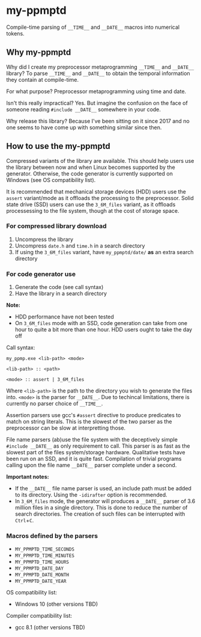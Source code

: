 # my-ppmptd
Compile-time parsing of `__TIME__` and `__DATE__` macros into numerical tokens.

## Why my-ppmptd
Why did I create my preprocessor metaprogramming `__TIME__` and `__DATE__` library? To parse `__TIME__` and `__DATE__` to obtain the temporal information they contain at compile-time.

For what purpose? Preprocessor metaprogramming using time and date.

Isn't this really impractical? Yes. But imagine the confusion on the face of someone reading `#include __DATE__` somewhere in your code.

Why release this library? Because I've been sitting on it since 2017 and no one seems to have come up with something similar since then.

## How to use the my-ppmptd
Compressed variants of the library are available. This should help users use the library between now and when Linux becomes supported by the generator. Otherwise, the code generator is currently supported on Windows (see OS compatibility list). 

It is recommended that mechanical storage devices (HDD) users use the `assert` variant/mode as it offloads the processing to the preprocessor. Solid state drive (SSD) users can use the `3_6M_files` variant, as it offloads processessing to the file system, though at the cost of storage space.

### For compressed library download
1. Uncompress the library
2. Uncompress `date.h` and `time.h` in a search directory
3. If using the `3_6M_files` variant, have `my_ppmptd/date/` **as** an extra search directory

### For code generator use
1. Generate the code (see call syntax)
2. Have the library in a search directory

**Note:** 
- HDD performance have not been tested
- On `3_6M_files` mode with an SSD, code generation can take from one hour to quite a bit more than one hour. HDD users ought to take the day off

Call syntax:
  ```
  my_ppmp.exe <lib-path> <mode>
  
  <lib-path> :: <path>
    
  <mode> :: assert | 3_6M_files
  ```
  Where
    `<lib-path>` is the path to the directory you wish to generate the files into.
    `<mode>` is the parser for `__DATE__`. Due to techincal limitations, there is currently no parser choice of `__TIME__`. 
  
Assertion parsers use gcc's `#assert` directive to produce predicates to match on string literals. This is the slowest of the two parser as the preprocessor can be slow at interpretting those.

File name parsers (ab)use the file system with the deceptively simple `#include __DATE__` as only requirement to call. This parser is as fast as the slowest part of the files system/storage hardware. Qualitative tests have been run on an SSD, and it is quite fast. Compilation of trivial programs calling upon the file name `__DATE__` parser complete under a second. 

**Important notes:**
- If the `__DATE__` file name parser is used, an include path must be added to its directory. Using the `-idirafter` option is recommended.
- In `3_6M_files` mode, the generator will produces a `__DATE__` parser of 3.6 million files in a single directory. This is done to reduce the number of search directories. The creation of such files can be interrupted with `Ctrl`+`C`.

### Macros defined by the parsers
- `MY_PPMPTD_TIME_SECONDS`
- `MY_PPMPTD_TIME_MINUTES`
- `MY_PPMPTD_TIME_HOURS`
- `MY_PPMPTD_DATE_DAY`
- `MY_PPMPTD_DATE_MONTH`
- `MY_PPMPTD_DATE_YEAR`

OS compatibility list:
- Windows 10 (other versions TBD)

Compiler compatibility list:
- gcc 8.1 (other versions TBD)
